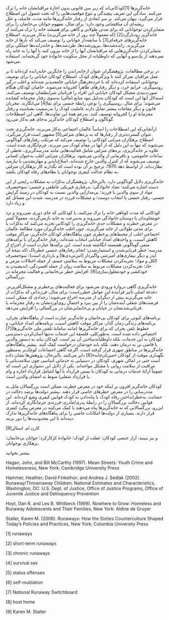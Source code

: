   خانه‌گریزها [1]کودکانی‌اند که زیر سن قانونی بدون اجازهٔ مراقبانشان خانه را ترک می‌کنند. سادگی این تعریف پیچیدگی و تنوع موقعیت‌هایی را که تحت شمول این اصطلاح قرار می‌گیرد، پنهان می‌کند. بر سر ابعادی از رفتار خانه‌گریزها مانند مدت، فاصله، و علل ریشه‌ای آن مناقشاتی وجود دارد؛ برای مثال، مفهوم جوانان بی‌خانمان را برای متمایزکردن نوجوانانی که برای مدتی طولانی و گاهی برای همیشه خانه را ترک می‌کنند از خانه‌گریز زودبازگرد[2] (که معمولاً چند روز از خانه می‌گریزند) به‌کار می‌برند. اصطلاح خانه‌گریزهای حرفه‌ای[3] یا سابقه‌دار جوانانی را توصیف می‌کند که بارها از خانه می‌گریزند. رانده‌شده‌ها، بیرون‌شده‌ها، طردشده‌ها، و خانه‌رانده‌ها جملگی برای متمایزکردن خانه‌گریزهایی که مراقبانشان آنها را از خانه بیرون کنند یا آنها را به خانه راه نمی‌دهند از یک‌سو و آنهایی که داوطلبانه از محل سکونت خانوادهٔ خود گریخته‌اند، استفاده می‌شود.

 در برخی مطالعات، پژوهشگران عنوان ازخانه‌راندن را جایگزین خانه‌رانده کرده‌اند تا بر عمل مراقبان تمرکز کنند تا ویژگی‌های کودک. اصطلاح کودکان خیابانی را برای توصیف نوجوانانی استفاده کرده‌اند که با خرده‌فرهنگ خیابانی جامعه‌پذیر شده‌اند و اغلب درگیر روسپیگری، جرایم خرد، و دیگر رفتارهای ظاهراً کجروانه می‌شوند. حامیان کودکان هنگام صورت‌بندی مشکل کودکان خیابانی این افراد را قربانیان شرایطشان توصیف می‌کنند. استدلال آنها این است که کودکان به‌دلیل نبود منابع (مالی) به‌سوی رفتار مجرمانه کشانده می‌شوند؛ برای مثال، روسپیگری را نوعی رابطهٔ جنسی برای بقا[4] می‌انگارند. مجریان قانون و دیگر مقامات بیشتر تمایل دارند عاملیت کودک را به‌رسمیت بشناسند و رفتار مجرمانهٔ او را کجروانه توصیف کنند. به‌رغم همهٔ این تفاوت‌ها، گاهی این اصطلاحات گوناگون و اصطلاح کودکان خانه‌گریز به‌جای هم به‌کار می‌رود.

ازآنجایی‌که این اصطلاحات را اساساً عالمان اجتماعی به‌کار می‌برند، خانه‌گریزی تحت عنوان گسترده‌تری از رفتارها که به بزه‌های منزلتی[5] مشهور است قرار می‌گیرد. اصطلاح بزهکاران منزلتی کودکانی را توصیف می‌کند که مرتکب رفتارهای گوناگونی می‌شوند که تنها به این دلیل که از آنها در مقام کودک سر می‌زند، جرم‌انگاری شده است. علاوه بر خانه‌گریزی، بزه‌های منزلتی شامل فعالیت‌هایی مانند مدرسه‌گریزی، تخطی از ساعات خاموشی، و نافرمانی از والدین می‌شود. بزهکاران منزلتی اغلب به‌عنوان کسانی توصیف می‌شوند که از کنترل والدین خارج شده‌اند، اصلاح‌ناپذیر و مهارنشدنی یا نیازمند نظارت‌اند. از اواسط دههٔ 1970، ترجیح بر آن بوده است که نگذارند کار بزهکاران منزلتی به نظام عدالت کیفری نوجوانان یا نظام‌های رفاه کودکان بکشد.

 خانه‌گریزی دلایل گوناگونی دارد. بااین‌حال، پژوهشگران به‌کرّات به مشکلات رایجی از این دست اشاره می‌کنند: تضاد خانوادگی؛ بدرفتاری فیزیکی عاطفی و جنسی؛ سوءمصرف مواد از سوی والدین یا فرزند؛ بی‌مدارایی والدین نسبت به کودکان در زمینهٔ گرایش جنسی، رفتار جنسی یا انتخاب دوست؛ و مشکلات فرزند در مدرسه. شدت این مسائل کم و زیاد دارد. 

کودکانی که مدت کوتاهی خانه را ترک می‌کنند، یا کودکانی که جای دوری نمی‌روند و نزد خویشاوندان یا دوستان خانوادگی می‌روند و به‌سرعت به خانه بازمی‌گردند، معمولاً کمتر در معرض خطرند و مشکلات جدی خانه‌گریزی را کودکانی تجربه می‌کنند که به‌کرّات یا برای مدتی طولانی از خانه می‌گریزند. چون اغلب خانه‌گریزان مورد مطالعهٔ عالمان اجتماعی اغلب از محیط‌های پرخطری چون پناهگاه‌های کودکان خانه‌گریز، مراکز موقت کاهش آسیب، و واحدهای امداد خیابانی انتخاب شده‌اند، رفتار خانه‌گریزان با برآمدهای منفی گوناگونی همبسته انگاشته شده است. این برآمدها عبارت است از اخراج از مدرسه؛ خطر قربانی‌شدن و استثمارشدن؛ انجام رفتارهای جنسی خطرناک (که نتیجهٔ آن ایدز و دیگر بیماری‌های آمیزشی واگیردار [اس‌تی‌دی‌ها] و بارداری است)؛ سوءمصرف الکل و مواد؛ تجربه‌کردن مشکلات مربوط به سلامتی جسم، از جمله اختلالات مزمن و حاد؛ تجربه‌کردن مشکلات مربوط به سلامت روان از جمله افسردگی، اندیشیدن به خودکشی و خودمعلول‌سازی[6]؛ افزایش خطر بی‌خانمانی و فعالیت مجرمانه در بزرگسالی.

 خانه‌گریزی گاهی دروازهٔ ورودی می‌شود برای فعالیت‌های پرخطرتر و مشکل‌آفرین‌تر. دغدغهٔ اصلی تأثیر فزایندهٔ این عوامل خطرزاست؛ برای مثال، فرزندانی که به‌کرّات از خانه می‌گریزند بیش از دیگران از مدرسه اخراج می‌شوند؛ رخدادی که ممکن است فرصت‌های شغلی آینده‌شان را از بین ببرد و احتمال روی‌آوردنشان به رفتار مجرمانه یا قربانی‌شدنشان در خیابان و بی‌خانمانی‌شان در بزرگسالی را افزایش می‌دهد.

 برنامه‌های کنونی برای کودکان بی‌خانمان و خانه‌گریز عبارت است از پناهگاه‌های بحران، برنامه‌های زندگی زمان گذار، مراکز موقت کاهش آسیب، برنامه‌های امداد خیابانی، و خطوط تلفن بحران که برای خانه‌گریزها (مانند سامانهٔ تلفنی ملی خانه‌گریزها)[7] اختصاص داده شده است. به‌طورکلی، فلسفهٔ این خدمات نه‌تنها آسان‌کردن دسترسی کودکان به این خدمات، بلکه داوطلبانه‌ساختن آن نیز است. کودکان نباید به دستور والدین یا قاضی تن به درمان دهند، بلکه باید خودشان درخواست کمک کنند. بیشتر پناهگاه‌های خانه‌گریزها در مناطق شهری قرار گرفته است، اگرچه گاهی اجتماعات کوچک‌‌تر به‌منظور نگهداری موقت از کودکان «میزبان‌خانه»[8] دایر می‌کنند. بااین‌حال، پژوهش‌ها نشان داده است حتی در اماکن شهری، کودکان در دستیابی به خدماتی اساسی چون سلامت‌بانی یا مراقبت از سلامت روانی با مشکل مواجه‌اند. یکی از دلایل این دشواری این است که عموماً ارائهٔ خدمات درمانی به کودکان یا بستن قرارداد با آنها (شامل قرارداد اجاره و وام یا قرارداد شغلی) منوط به امضای والدین است.

 کودکان خانه‌گریز افزون بر اینکه خود در معرض خطرند، ممکن است بزرگسالان مایل به مددرسانی را در معرض خطرهای خاصی قرار دهند. بیشتر دولت‌ها برضد دخالت در حضانت، به‌خطرانداختن رفاه کودک یا پناه‌دادن به کودک قوانین کیفری وضع کرده‌اند. این قوانین دخالت بزرگسالان را در رابطهٔ پدری/مادری-فرزندی جرم‌انگاری کرده‌اند. از این‌رو، بزرگسالانی که به خانه‌گریزها پناه می‌دهند یا کمک می‌کنند در معرض پیگرد کیفری قرار دارند. بسیاری از دولت‌ها امکانات خاصی را برای پناهگاه‌های خانه‌گریزها تدارک دیده‌اند تا این محدودیت‌ها را دور بزنند. 

کارن ام. استالر[9]

و نیز ببینید: آزار جنسی کودکان؛ غفلت از کودک؛ خانوادهٔ کژکارکرد؛ جوانان بی‌خانمان؛ بزهکاری نوجوانان.

بیشتر بخوانید

Hagan, John, and Bill McCarthy (1997). Mean Streets: Youth Crime and Homelessness, New York: Cambridge University Press

Hammer, Heather; David Finkelhor; and Andrea J. Sedlak (2002). Runaway/Thrownaway Children: National Estimates and Characteristics, Washington, DC: U.S. Dept. of Justice, Office of Justice Programs, Office of Juvenile Justice and Delinquency Prevention

Hoyt, Dan R. and Les B. Whitbeck (1999). Nowhere to Grow: Homeless and Runaway Adolescents and Their Families, New York: Aldine de Gruyer

Staller, Karen M. (2006). Runaways: How the Sixties Counterculture Shaped Today’s Policies and Practices, New York: Columbia University Press

[1] runaways

[2] short-term runaways

 [3] chronic runaways

 [4] survival sex

 [5] status offenses

 [6] self-mutilation

[7] National Runaway Switchboard

[8] host home

[9] Karen M. Staller

 

 

 

 